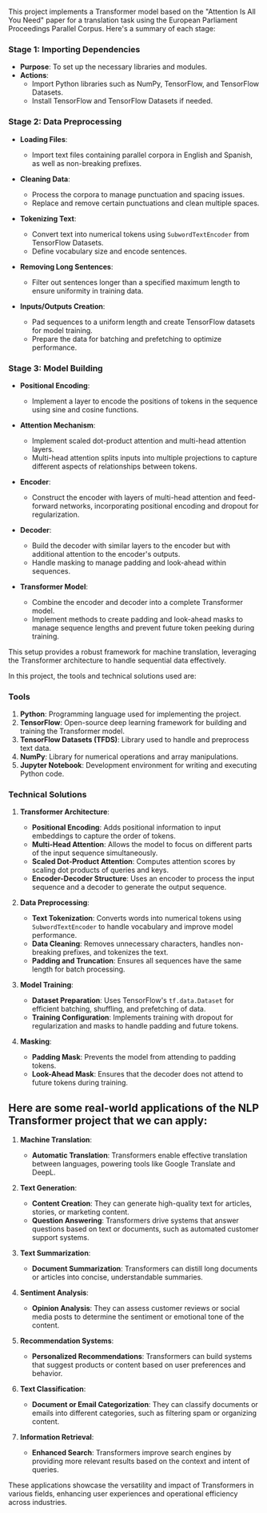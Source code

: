 This project implements a Transformer model based on the "Attention Is All You Need" paper for a translation task using the European Parliament Proceedings Parallel Corpus. Here's a summary of each stage:

### Stage 1: Importing Dependencies
- **Purpose**: To set up the necessary libraries and modules.
- **Actions**: 
  - Import Python libraries such as NumPy, TensorFlow, and TensorFlow Datasets.
  - Install TensorFlow and TensorFlow Datasets if needed.

### Stage 2: Data Preprocessing
- **Loading Files**:
  - Import text files containing parallel corpora in English and Spanish, as well as non-breaking prefixes.
  
- **Cleaning Data**:
  - Process the corpora to manage punctuation and spacing issues.
  - Replace and remove certain punctuations and clean multiple spaces.
  
- **Tokenizing Text**:
  - Convert text into numerical tokens using `SubwordTextEncoder` from TensorFlow Datasets.
  - Define vocabulary size and encode sentences.
  
- **Removing Long Sentences**:
  - Filter out sentences longer than a specified maximum length to ensure uniformity in training data.
  
- **Inputs/Outputs Creation**:
  - Pad sequences to a uniform length and create TensorFlow datasets for model training.
  - Prepare the data for batching and prefetching to optimize performance.

### Stage 3: Model Building
- **Positional Encoding**:
  - Implement a layer to encode the positions of tokens in the sequence using sine and cosine functions.

- **Attention Mechanism**:
  - Implement scaled dot-product attention and multi-head attention layers.
  - Multi-head attention splits inputs into multiple projections to capture different aspects of relationships between tokens.

- **Encoder**:
  - Construct the encoder with layers of multi-head attention and feed-forward networks, incorporating positional encoding and dropout for regularization.

- **Decoder**:
  - Build the decoder with similar layers to the encoder but with additional attention to the encoder's outputs.
  - Handle masking to manage padding and look-ahead within sequences.

- **Transformer Model**:
  - Combine the encoder and decoder into a complete Transformer model.
  - Implement methods to create padding and look-ahead masks to manage sequence lengths and prevent future token peeking during training.

This setup provides a robust framework for machine translation, leveraging the Transformer architecture to handle sequential data effectively.

In this project, the tools and technical solutions used are:

### Tools
1. **Python**: Programming language used for implementing the project.
2. **TensorFlow**: Open-source deep learning framework for building and training the Transformer model.
3. **TensorFlow Datasets (TFDS)**: Library used to handle and preprocess text data.
4. **NumPy**: Library for numerical operations and array manipulations.
5. **Jupyter Notebook**: Development environment for writing and executing Python code.

### Technical Solutions
1. **Transformer Architecture**:
   - **Positional Encoding**: Adds positional information to input embeddings to capture the order of tokens.
   - **Multi-Head Attention**: Allows the model to focus on different parts of the input sequence simultaneously.
   - **Scaled Dot-Product Attention**: Computes attention scores by scaling dot products of queries and keys.
   - **Encoder-Decoder Structure**: Uses an encoder to process the input sequence and a decoder to generate the output sequence.

2. **Data Preprocessing**:
   - **Text Tokenization**: Converts words into numerical tokens using `SubwordTextEncoder` to handle vocabulary and improve model performance.
   - **Data Cleaning**: Removes unnecessary characters, handles non-breaking prefixes, and tokenizes the text.
   - **Padding and Truncation**: Ensures all sequences have the same length for batch processing.

3. **Model Training**:
   - **Dataset Preparation**: Uses TensorFlow's `tf.data.Dataset` for efficient batching, shuffling, and prefetching of data.
   - **Training Configuration**: Implements training with dropout for regularization and masks to handle padding and future tokens.

4. **Masking**:
   - **Padding Mask**: Prevents the model from attending to padding tokens.
   - **Look-Ahead Mask**: Ensures that the decoder does not attend to future tokens during training.

## Here are some real-world applications of the NLP Transformer project that we can apply:

1. **Machine Translation**:
   - **Automatic Translation**: Transformers enable effective translation between languages, powering tools like Google Translate and DeepL.

2. **Text Generation**:
   - **Content Creation**: They can generate high-quality text for articles, stories, or marketing content.
   - **Question Answering**: Transformers drive systems that answer questions based on text or documents, such as automated customer support systems.

3. **Text Summarization**:
   - **Document Summarization**: Transformers can distill long documents or articles into concise, understandable summaries.

4. **Sentiment Analysis**:
   - **Opinion Analysis**: They can assess customer reviews or social media posts to determine the sentiment or emotional tone of the content.

5. **Recommendation Systems**:
   - **Personalized Recommendations**: Transformers can build systems that suggest products or content based on user preferences and behavior.

6. **Text Classification**:
   - **Document or Email Categorization**: They can classify documents or emails into different categories, such as filtering spam or organizing content.

7. **Information Retrieval**:
   - **Enhanced Search**: Transformers improve search engines by providing more relevant results based on the context and intent of queries.

These applications showcase the versatility and impact of Transformers in various fields, enhancing user experiences and operational efficiency across industries.

